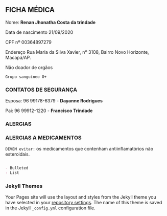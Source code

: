 ## FICHA MÉDICA

Nome: **Renan Jhonatha Costa da trindade**

Data de nascimento 21/09/2020

CPF nº 00364897279

Endereço Rua Maria da Silva Xavier, nº 3108, Bairro Novo Horizonte, Macapá/AP.

Não doador de orgãos

`Grupo sanguíneo O+`




### CONTATOS DE SEGURANÇA

Esposa: 96 99178-6379 - **Dayanne Rodrigues**

Pai: 96 99912-1220 - **Francisco Trindade**




### ALERGIAS




### ALERGIAS A MEDICAMENTOS

`DEVEM evitar:` os medicamentos que contenham antiinflamatórios não esteroidais.

```markdown

- Bulleted
- List

```




### Jekyll Themes

Your Pages site will use the layout and styles from the Jekyll theme you have selected in your [repository settings](https://github.com/renankabal/renankabal.github.io/settings). The name of this theme is saved in the Jekyll `_config.yml` configuration file.

